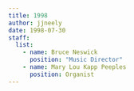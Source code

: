 ```yaml
---
title: 1998
author: jjneely
date: 1998-07-30
staff:
  list:
    - name: Bruce Neswick
      position: "Music Director"
    - name: Mary Lou Kapp Peeples
      position: Organist
---
```

